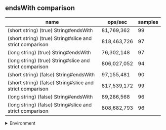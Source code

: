 ## endsWith comparison

|name|ops/sec|samples|
|-|-|-|
|(short string) (true) String#endsWith|81,769,362|99|
|(short string) (true) String#slice and strict comparison|818,463,726|97|
|(long string) (true) String#endsWith|76,302,148|97|
|(long string) (true) String#slice and strict comparison|806,027,052|94|
|(short string) (false) String#endsWith|97,155,481|90|
|(short string) (false) String#slice and strict comparison|817,539,172|99|
|(long string) (false) String#endsWith|89,286,568|96|
|(long string) (false) String#slice and strict comparison|808,682,793|96|


<details>
<summary>Environment</summary>

* __Machine:__ linux x64 | 4 vCPUs | 15.6GB Mem
* __Run:__ Tue Apr 23 2024 17:16:00 GMT+0000 (Coordinated Universal Time)
</details>

<!--
{"environment":{"platform":"linux","arch":"x64","cpus":4,"totalMemory":15.606494903564453},"benchmarks":[{"name":"(short string) (true) String#endsWith","opsSec":81769361.63335127,"samples":5},{"name":"(short string) (true) String#slice and strict comparison","opsSec":818463725.5381513,"samples":8},{"name":"(long string) (true) String#endsWith","opsSec":76302147.635442,"samples":7},{"name":"(long string) (true) String#slice and strict comparison","opsSec":806027052.455286,"samples":7},{"name":"(short string) (false) String#endsWith","opsSec":97155481.47607084,"samples":6},{"name":"(short string) (false) String#slice and strict comparison","opsSec":817539172.1798494,"samples":7},{"name":"(long string) (false) String#endsWith","opsSec":89286567.94847918,"samples":6},{"name":"(long string) (false) String#slice and strict comparison","opsSec":808682793.2814785,"samples":8}]}-->
